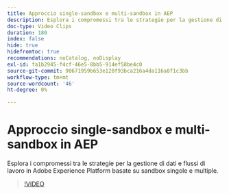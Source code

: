 ```yaml
---
title: Approccio single-sandbox e multi-sandbox in AEP
description: Esplora i compromessi tra le strategie per la gestione di dati e flussi di lavoro in Adobe Experience Platform basate su sandbox singole e multiple.
doc-type: Video Clips
duration: 180
index: false
hide: true
hidefromtoc: true
recommendations: noCatalog, noDisplay
exl-id: fa1b2945-f4cf-46e5-8bb5-914ef58be4c0
source-git-commit: 90671959b653e120f93bca216a4da116a8f1c3bb
workflow-type: tm+mt
source-wordcount: '46'
ht-degree: 0%

---
```


# Approccio single-sandbox e multi-sandbox in AEP

Esplora i compromessi tra le strategie per la gestione di dati e flussi di lavoro in Adobe Experience Platform basate su sandbox singole e multiple.

<!-- 62_S601_3442532_179_single-vs-multisandbox-approach-in-aep -->
>[!VIDEO](https://video.tv.adobe.com/v/3458324/?learn=on&enablevpops=true)
